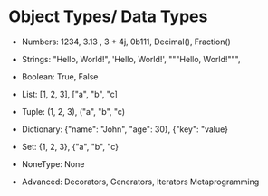 # Object Types/ Data Types

- Numbers: 1234, 3.13 , 3 + 4j, 0b111, Decimal(), Fraction()
- Strings: "Hello, World!", 'Hello, World!', """Hello, World!""",
- Boolean: True, False
- List: [1, 2, 3], ["a", "b", "c]
- Tuple: (1, 2, 3), ("a", "b", "c)
- Dictionary: {"name": "John", "age": 30}, {"key": "value}
- Set: {1, 2, 3}, {"a", "b", "c}
- NoneType: None

- Advanced: Decorators, Generators, Iterators
Metaprogramming